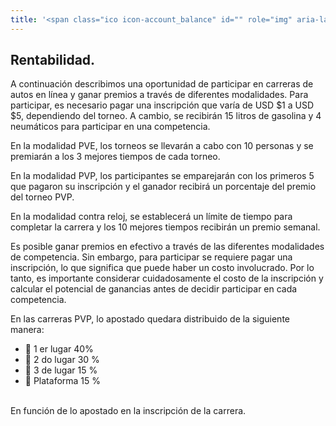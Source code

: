 ```yaml
---
title: '<span class="ico icon-account_balance" id="" role="img" aria-label="sheep"></span>Rentabilidad'
---
```


<!-- endexcerpt -->

## Rentabilidad.

A continuación describimos una oportunidad de participar en carreras de autos en línea y ganar premios a través de diferentes modalidades. Para participar, es necesario pagar una inscripción que varía de USD $1 a USD $5, dependiendo del torneo. A cambio, se recibirán 15 litros de gasolina y 4 neumáticos para participar en una competencia.

En la modalidad PVE, los torneos se llevarán a cabo con 10 personas y se premiarán a los 3 mejores tiempos de cada torneo.

En la modalidad PVP, los participantes se emparejarán con los primeros 5 que pagaron su inscripción y el ganador recibirá un porcentaje del premio del torneo PVP.

En la modalidad contra reloj, se establecerá un límite de tiempo para completar la carrera y los 10 mejores tiempos recibirán un premio semanal.

Es posible ganar premios en efectivo a través de las diferentes modalidades de competencia. Sin embargo, para participar se requiere pagar una inscripción, lo que significa que puede haber un costo involucrado. Por lo tanto, es importante considerar cuidadosamente el costo de la inscripción y calcular el potencial de ganancias antes de decidir participar en cada competencia.

En las carreras PVP, lo apostado quedara distribuido de la siguiente manera:

- 🔹 1 er lugar 40%
- 🔹 2 do lugar 30 %
- 🔹 3 de lugar 15 %
- 🔹 Plataforma 15 %

<br/>
En función de lo apostado en la inscripción de la carrera.
